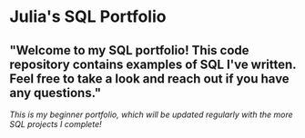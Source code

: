 # Julia's SQL Portfolio


## "Welcome to my SQL portfolio! This code repository contains examples of SQL I've written. Feel free to take a look and reach out if you have any questions."

_This is my beginner portfolio, which will be updated regularly with the more SQL projects I complete!_
